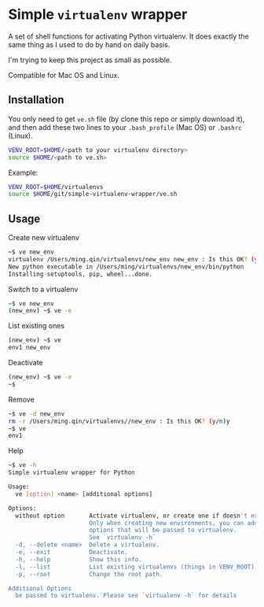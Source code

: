 # Simple `virtualenv` wrapper

A set of shell functions for activating Python virtualenv. It does exactly the
same thing as I used to do by hand on daily basis.

I'm trying to keep this project as small as possible.

Compatible for Mac OS and Linux.

## Installation

You only need to get `ve.sh` file (by clone this repo or simply download it),
and then add these two lines to your `.bash_profile` (Mac OS) or `.bashrc` (Linux).

```sh
VENV_ROOT=$HOME/<path to your virtualenv directory>
source $HOME/<path to ve.sh>
```

Example:

```sh
VENV_ROOT=$HOME/virtualenvs
source $HOME/git/simple-virtualenv-wrapper/ve.sh
```

## Usage

Create new virtualenv
```sh
~$ ve new_env
virtualenv /Users/ming.qin/virtualenvs/new_env new_env : Is this OK? (y/n)y
New python executable in /Users/ming/virtualenvs/new_env/bin/python
Installing setuptools, pip, wheel...done.
```
Switch to a virtualenv
```sh
~$ ve new_env
(new_env) ~$ ve -e
```
List existing ones
```sh
(new_env) ~$ ve
env1 new_env
```
Deactivate
```sh
(new_env) ~$ ve -e
~$
```
Remove
```sh
~$ ve -d new_env
rm -r /Users/ming.qin/virtualenvs//new_env : Is this OK? (y/n)y
~$ ve
env1
```
Help
```sh
~$ ve -h
Simple virtualenv wrapper for Python

Usage:
  ve [option] <name> [additional options]

Options:
  without option       Activate virtualenv, or create one if doesn't exist.
                       Only when creating new environments, you can add
                       options that will be passed to virtualenv.
                       See `virtualenv -h`
  -d, --delete <name>  Delete a virtualenv.
  -e, --exit           Deactivate.
  -h, --help           Show this info.
  -l, --list           List existing virtualenvs (things in VENV_ROOT).
  -p, --root           Change the root path.

Additional Options
  be passed to virtualenv. Please see `virtualenv -h` for details

```
